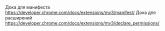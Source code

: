 Дока для манифеста https://developer.chrome.com/docs/extensions/mv3/manifest/
Дока для расширений https://developer.chrome.com/docs/extensions/mv3/declare_permissions/
